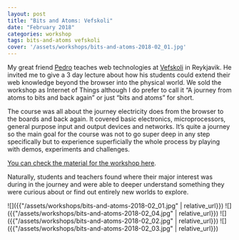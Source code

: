 ```yaml
---
layout: post
title: "Bits and Atoms: Vefskoli"
date: "February 2018"
categories: workshop
tags: bits-and-atoms vefskoli
cover: '/assets/workshops/bits-and-atoms-2018-02_01.jpg'
---
```


My great friend [Pedro](https://brisa.is/) teaches web technologies at [Vefskoli](https://vefskoli.is/) in Reykjavik. He invited me to give a 3 day lecture about how his students could extend their web knowledge beyond the browser into the physical world. We sold the workshop as Internet of Things although I do prefer to call it “A journey from atoms to bits and back again” or just “bits and atoms” for short.

The course was all about the journey electricity does from the browser to the boards and back again. It covered basic electronics, microprocessors, general purpose input and output devices and networks. It’s quite a journey so the main goal for the course was not to go super deep in any step specifically but to experience superficially the whole process by playing with demos, experiments and challenges.

[You can check the material for the workshop here](https://github.com/murilopolese/bits-and-atoms).

Naturally, students and teachers found where their major interest was during in the journey and were able to deeper understand something they were curious about or find out entirely new worlds to explore.

![]({{"/assets/workshops/bits-and-atoms-2018-02_01.jpg" | relative_url}})
![]({{"/assets/workshops/bits-and-atoms-2018-02_04.jpg" | relative_url}})
![]({{"/assets/workshops/bits-and-atoms-2018-02_02.jpg" | relative_url}})
![]({{"/assets/workshops/bits-and-atoms-2018-02_03.jpg" | relative_url}})
